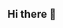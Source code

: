 ## Hi there 👋

<!--

- 🔭 I’m currently working on improving my skills in website development with AI.
- 🌱 I’m currently working with C# and Python after several years away from programming.
- 👯 I’m looking to collaborate on interesting projects.
- 💬 Ask me about anything!
- 📫 How to reach me: []
- 😄 Pronouns: [your pronouns here]
- ⚡ Fun fact: [your fun fact here]
-->

